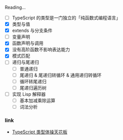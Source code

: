 Reading...

- [ ] TypeScript 的类型是一门独立的「纯函数式编程语言」
- [x] 类型与值
- [x] extends 与分支条件
- [ ] 变量声明
- [x] 函数声明与调用
- [x] 没有高阶函数不影响表达能力
- [x] 模式匹配
- [ ] 递归与尾递归
  - [ ] 普通递归
  - [ ] 尾递归 & 尾递归转循环 & 通用递归转循环
  - [ ] 循环转尾递归
  - [ ] 尾递归遍历树
- [ ] 实现 Lisp 解释器
  - [ ] 基本加减乘除运算
  - [ ] 词法分析

### link

* [TypeScript 类型体操天花板](https://zhuanlan.zhihu.com/p/427309936)